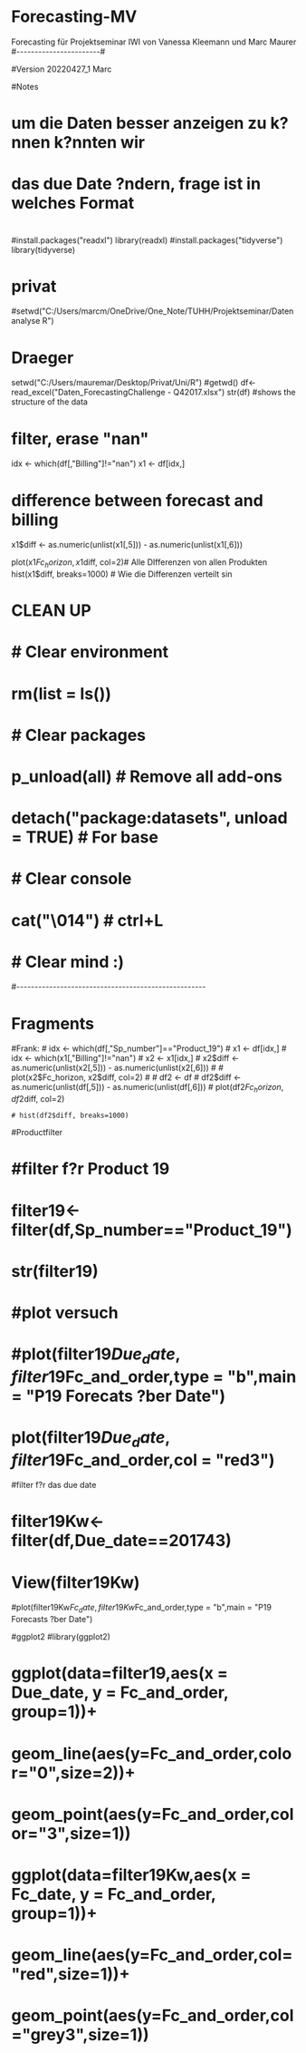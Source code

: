 # Forecasting-MV
Forecasting für Projektseminar IWI von Vanessa Kleemann und Marc Maurer
#-----------------------#


#Version 20220427_1 Marc


#Notes
# um die Daten besser anzeigen zu k?nnen k?nnten wir 
# das due Date ?ndern, frage ist in welches Format
#
#install.packages("readxl")
library(readxl)
#install.packages("tidyverse")
library(tidyverse)

# privat 
  #setwd("C:/Users/marcm/OneDrive/One_Note/TUHH/Projektseminar/Datenanalyse R")
# Draeger
  setwd("C:/Users/mauremar/Desktop/Privat/Uni/R")
#getwd()
df<-read_excel("Daten_ForecastingChallenge - Q42017.xlsx")
str(df) #shows the structure of the data

# filter, erase "nan"
idx <- which(df[,"Billing"]!="nan")
x1 <- df[idx,]

# difference between forecast and billing
x1$diff <- as.numeric(unlist(x1[,5])) - as.numeric(unlist(x1[,6]))

plot(x1$Fc_horizon, x1$diff, col=2)# Alle DIfferenzen von allen Produkten 
hist(x1$diff, breaks=1000)          # Wie die Differenzen verteilt sin 



# CLEAN UP #################################################
# 
# # Clear environment
# rm(list = ls()) 
# 
# # Clear packages
# p_unload(all)  # Remove all add-ons
# detach("package:datasets", unload = TRUE)  # For base
# 
# # Clear console
# cat("\014")  # ctrl+L
# 
# # Clear mind :)

#----------------------------------------------------
# Fragments
#Frank:
    # idx <- which(df[,"Sp_number"]=="Product_19")
    # x1 <- df[idx,]
    # idx <- which(x1[,"Billing"]!="nan")
    # x2 <- x1[idx,]
    # x2$diff <- as.numeric(unlist(x2[,5])) - as.numeric(unlist(x2[,6]))
    #
    # plot(x2$Fc_horizon, x2$diff, col=2)
    # 
    # df2 <- df
    # df2$diff <- as.numeric(unlist(df[,5])) - as.numeric(unlist(df[,6]))
    # plot(df2$Fc_horizon, df2$diff, col=2)
    
    # hist(df2$diff, breaks=1000)

#Productfilter
# #filter f?r Product 19
# filter19<-filter(df,Sp_number=="Product_19")
# str(filter19)
# 
# #plot versuch
# #plot(filter19$Due_date,filter19$Fc_and_order,type = "b",main = "P19 Forecats ?ber Date")
# plot(filter19$Due_date,filter19$Fc_and_order,col = "red3")

#filter f?r das due date 
# filter19Kw<-filter(df,Due_date==201743)
# View(filter19Kw)

#plot(filter19Kw$Fc_date,filter19Kw$Fc_and_order,type = "b",main = "P19 Forecasts ?ber Date")



#ggplot2
#library(ggplot2)
# ggplot(data=filter19,aes(x = Due_date, y = Fc_and_order, group=1))+
#   geom_line(aes(y=Fc_and_order,color="0",size=2))+
#   geom_point(aes(y=Fc_and_order,color="3",size=1))

# ggplot(data=filter19Kw,aes(x = Fc_date, y = Fc_and_order, group=1))+
#   geom_line(aes(y=Fc_and_order,col="red",size=1))+
#   geom_point(aes(y=Fc_and_order,col="grey3",size=1))


